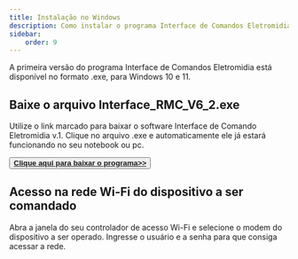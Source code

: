 ```yaml
---
title: Instalação no Windows
description: Como instalar o programa Interface de Comandos Eletromidia no Windows
sidebar:
    order: 9
---
```

[comment]: <> (Documentação online para o aplicativo Interface de Comando Eletromidia)
[comment]: <> (Criado por Alexandre de Abreu - alexandre.abreu@eletromidia.com.br)
[comment]: <> (Data : 17/06/2024)

A primeira versão do programa Interface de Comandos Eletromidia está disponível no formato .exe, para Windows 10 e 11. 

## Baixe o arquivo Interface_RMC_V6_2.exe

Utilize o link marcado para baixar o software Interface de Comando Eletromidia v.1. Clique no arquivo .exe e automaticamente ele já estará funcionando no seu notebook ou pc. 
 

<button type="button"><a href="https://drive.google.com/file/d/1reeI2inHfaJqs_VBb1j0o9lVo6PCGzdd/view?usp=sharing" target="_blank"><b>Clique aqui para baixar o programa>></b></a></button>


## Acesso na rede Wi-Fi do dispositivo a ser comandado

Abra a janela do seu controlador de acesso Wi-Fi e selecione o modem do dispositivo a ser operado. Ingresse o usuário e a senha para que consiga acessar a rede.


